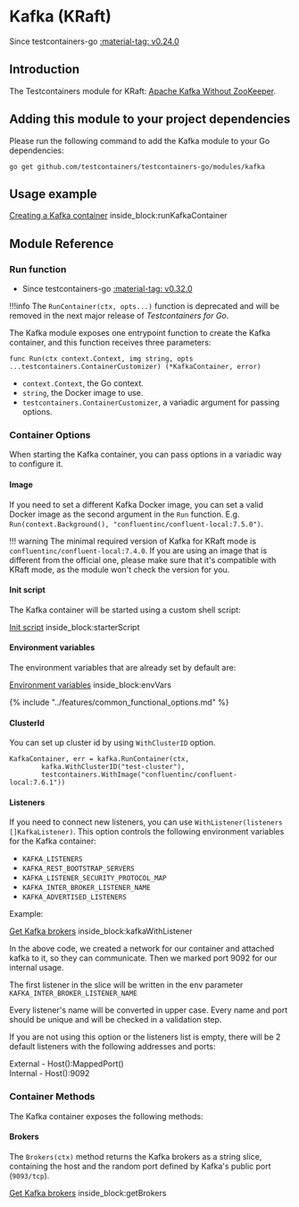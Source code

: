 # Kafka (KRaft)

Since testcontainers-go <a href="https://github.com/testcontainers/testcontainers-go/releases/tag/v0.24.0"><span class="tc-version">:material-tag: v0.24.0</span></a>

## Introduction

The Testcontainers module for KRaft: [Apache Kafka Without ZooKeeper](https://developer.confluent.io/learn/kraft).

## Adding this module to your project dependencies

Please run the following command to add the Kafka module to your Go dependencies:

```
go get github.com/testcontainers/testcontainers-go/modules/kafka
```

## Usage example

<!--codeinclude-->
[Creating a Kafka container](../../modules/kafka/examples_test.go) inside_block:runKafkaContainer
<!--/codeinclude-->

## Module Reference

### Run function

- Since testcontainers-go <a href="https://github.com/testcontainers/testcontainers-go/releases/tag/v0.32.0"><span class="tc-version">:material-tag: v0.32.0</span></a>

!!!info
    The `RunContainer(ctx, opts...)` function is deprecated and will be removed in the next major release of _Testcontainers for Go_.

The Kafka module exposes one entrypoint function to create the Kafka container, and this function receives three parameters:

```golang
func Run(ctx context.Context, img string, opts ...testcontainers.ContainerCustomizer) (*KafkaContainer, error)
```

- `context.Context`, the Go context.
- `string`, the Docker image to use.
- `testcontainers.ContainerCustomizer`, a variadic argument for passing options.

### Container Options

When starting the Kafka container, you can pass options in a variadic way to configure it.

#### Image

If you need to set a different Kafka Docker image, you can set a valid Docker image as the second argument in the `Run` function.
E.g. `Run(context.Background(), "confluentinc/confluent-local:7.5.0")`.

!!! warning
    The minimal required version of Kafka for KRaft mode is `confluentinc/confluent-local:7.4.0`. If you are using an image that
    is different from the official one, please make sure that it's compatible with KRaft mode, as the module won't check
    the version for you.

#### Init script

The Kafka container will be started using a custom shell script:

<!--codeinclude-->
[Init script](../../modules/kafka/kafka.go) inside_block:starterScript
<!--/codeinclude-->

#### Environment variables

The environment variables that are already set by default are:

<!--codeinclude-->
[Environment variables](../../modules/kafka/kafka.go) inside_block:envVars
<!--/codeinclude-->

{% include "../features/common_functional_options.md" %}


#### ClusterId

You can set up cluster id by using `WithClusterID` option.

```
KafkaContainer, err = kafka.RunContainer(ctx,
		kafka.WithClusterID("test-cluster"),
		testcontainers.WithImage("confluentinc/confluent-local:7.6.1"))
```

#### Listeners

If you need to connect new listeners, you can use `WithListener(listeners []KafkaListener)`. 
This option controls the following environment variables for the Kafka container: 
- `KAFKA_LISTENERS`
- `KAFKA_REST_BOOTSTRAP_SERVERS`
- `KAFKA_LISTENER_SECURITY_PROTOCOL_MAP`
- `KAFKA_INTER_BROKER_LISTENER_NAME`
- `KAFKA_ADVERTISED_LISTENERS`

Example:

<!--codeinclude-->
[Get Kafka brokers](../../modules/kafka/kafka_test.go) inside_block:kafkaWithListener
<!--/codeinclude-->

In the above code, we created a network for our container and attached kafka to it, so they can communicate. Then we marked port 9092 for our internal usage.

The first listener in the slice will be written in the env parameter `KAFKA_INTER_BROKER_LISTENER_NAME`  

Every listener's name will be converted in upper case. Every name and port should be unique and will be checked in a validation step.

If you are not using this option or the listeners list is empty, there will be 2 default listeners with the following addresses and ports:

External - Host():MappedPort()  
Internal - Host():9092

### Container Methods

The Kafka container exposes the following methods:

#### Brokers

The `Brokers(ctx)` method returns the Kafka brokers as a string slice, containing the host and the random port defined by Kafka's public port (`9093/tcp`).

<!--codeinclude-->
[Get Kafka brokers](../../modules/kafka/kafka_test.go) inside_block:getBrokers
<!--/codeinclude-->